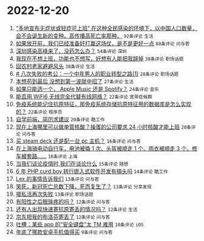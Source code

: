 # 2022-12-20

1. ["多地宣布无症状或轻症可上班",在这种全民感染的环境下，以中国人口数量，会不会诞生新的变种。高传播高死亡率那种。](https://www.v2ex.com/t/903635) `92条评论` `生活`
1. [如果放开前，我们已经准备好打赢这场仗，是不是更好一点](https://www.v2ex.com/t/903679) `88条评论` `问与答`
1. [深圳感染高峰来了，没药怎么办？](https://www.v2ex.com/t/903630) `54条评论` `深圳`
1. [我现在不想上班，功能也不想写，好想有人能把我辞掉](https://www.v2ex.com/t/903653) `38条评论` `职场话题`
1. [回农村老家避避风头](https://www.v2ex.com/t/903633) `38条评论` `生活`
1. [# 八次失败的考公：一个中年男人的职业转型之路(1)](https://www.v2ex.com/t/903628) `28条评论` `职场话题`
1. [本想苟到最后 没想到第一波就中招了](https://www.v2ex.com/t/903639) `27条评论` `生活`
1. [如果只能选一个， Apple Music 还是 Spotify？](https://www.v2ex.com/t/903631) `24条评论` `音乐`
1. [能否用 WiFi6 无线完全代替有线网络？](https://www.v2ex.com/t/903673) `22条评论` `宽带症候群`
1. [免疫系统能记住抗原特征，那免疫系统存储抗原特征用的数据库是怎么实现的？](https://www.v2ex.com/t/903662) `22条评论` `程序员`
1. [自学前端，简历求建议](https://www.v2ex.com/t/903651) `20条评论` `酷工作`
1. [现在上海哪里可以做单管核酸？操蛋的公司要求 24 小时核酸才能上班](https://www.v2ex.com/t/903645) `20条评论` `问与答`
1. [买 steam deck 还是配一台 pc 主机？](https://www.v2ex.com/t/903647) `16条评论` `问与答`
1. [在上海骑电动自行车，电池被撬 1 次、头盔被顺走 1 个、雨衣被顺走 3 个。修车被套路......](https://www.v2ex.com/t/903637) `16条评论` `上海`
1. [当我们谈论疫情时,我们在谈论什么](https://www.v2ex.com/t/903663) `15条评论` `随想`
1. [6 年 PHP curd boy,转行嵌入式软件开发有搞头吗](https://www.v2ex.com/t/903643) `14条评论` `酷工作`
1. [Lex 的事情告诉我们](https://www.v2ex.com/t/903677) `13条评论` `问与答`
1. [笑死，新冠死亡总数下降，死而复生了？](https://www.v2ex.com/t/903660) `13条评论` `分享发现`
1. [接私活再次失败](https://www.v2ex.com/t/903641) `13条评论` `职场话题`
1. [有阳性之后眼珠疼的吗？](https://www.v2ex.com/t/903674) `12条评论` `问与答`
1. [还有人出现快递寄抗原寄丢的情况吗？](https://www.v2ex.com/t/903656) `12条评论` `生活`
1. [京东把我的布洛芬寄丢了](https://www.v2ex.com/t/903644) `12条评论` `问与答`
1. [吐槽：某些 app 的“安全键盘”太 TM 难用](https://www.v2ex.com/t/903678) `10条评论` `iOS`
1. [年底了哪款安卓手机值得买](https://www.v2ex.com/t/903668) `9条评论` `问与答`
